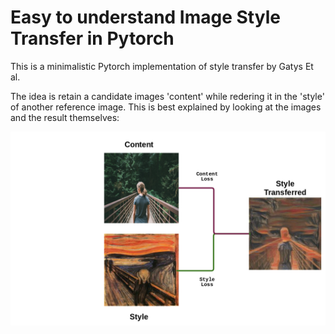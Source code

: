# Easy to understand Image Style Transfer in Pytorch

This is a minimalistic Pytorch implementation of style transfer by Gatys Et al. 

The idea is retain a candidate images 'content' while redering it in the 'style' of  another reference image. This is best explained by looking at the images and the result themselves:
   
   <img src='https://raw.githubusercontent.com/tumble-weed/style-transfer/master/style_transfer_flowchart.png' />
